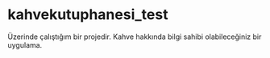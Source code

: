 # kahvekutuphanesi_test
Üzerinde çalıştığım bir projedir. Kahve hakkında bilgi sahibi olabileceğiniz bir uygulama.
